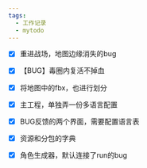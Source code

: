 ```yaml
---
tags:
  - 工作记录
  - mytodo
---
```

- [x] 重进战场，地图边缘消失的bug
- [x] 【BUG】毒圈内复活不掉血
- [x] 将地图中的fbx，也进行划分
- [x] 主工程，单独弄一份多语言配置
- [x] BUG反馈的两个界面，需要配置语言表
- [x] 资源和分包的字典
- [x] 角色生成器，默认连接了run的bug

